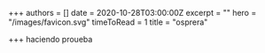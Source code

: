 +++
authors = []
date = 2020-10-28T03:00:00Z
excerpt = ""
hero = "/images/favicon.svg"
timeToRead = 1
title = "osprera"

+++
haciendo proueba